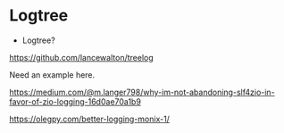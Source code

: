 # Logtree

- Logtree?

https://github.com/lancewalton/treelog

Need an example here.

https://medium.com/@m.langer798/why-im-not-abandoning-slf4zio-in-favor-of-zio-logging-16d0ae70a1b9


https://olegpy.com/better-logging-monix-1/

